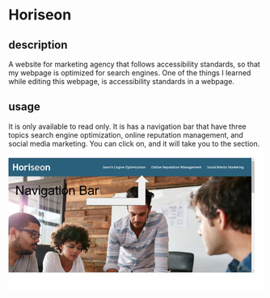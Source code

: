 # Horiseon 
## description
A website for marketing agency that follows accessibility standards, so that my webpage is optimized for search engines. One of the things I learned while editing this webpage, is accessibility standards in a webpage.
## usage 
It is only available to read only.
It is has a navigation bar that have three topics search engine optimization, online reputation management, and social media marketing. You can click on, and it will take you to the section.
<img src="Assets2/Untitled presentation.jpg">
<img href="Assets2/Screenshot 2023-08-09 014058.png">
<img href="Assets2/Screenshot 2023-08-09 014110.png">
